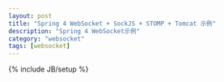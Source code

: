 ```yaml
---
layout: post
title: "Spring 4 WebSocket + SockJS + STOMP + Tomcat 示例"
description: "Spring 4 WebSocket示例"
category: "websocket"
tags: [websocket]
---
```

{% include JB/setup %}
